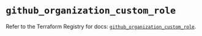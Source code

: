 # `github_organization_custom_role`

Refer to the Terraform Registry for docs: [`github_organization_custom_role`](https://registry.terraform.io/providers/integrations/github/6.1.0/docs/resources/organization_custom_role).
